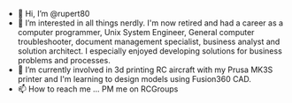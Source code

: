 - 👋 Hi, I’m @rupert80
- 👀 I’m interested in all things nerdly. I'm now retired and had a career as a computer programmer, Unix System Engineer, General computer troubleshooter, document management specialist, business analyst and solution architect. I especially enjoyed developing solutions for business problems and processes.
- 🌱 I’m currently involved in 3d printing RC aircraft with my Prusa MK3S printer and I'm learning to design models using Fusion360 CAD.
- 📫 How to reach me ... PM me on RCGroups

<!---
rupert80/rupert80 is a ✨ special ✨ repository because its `README.md` (this file) appears on your GitHub profile.
You can click the Preview link to take a look at your changes.
--->
